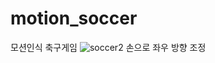 # motion_soccer
모션인식 축구게임
![soccer2](https://github.com/lsugeun/motion_soccer/assets/117583230/39900cef-a53f-491e-a878-8a65881b1c80)
손으로 좌우 방향 조정
